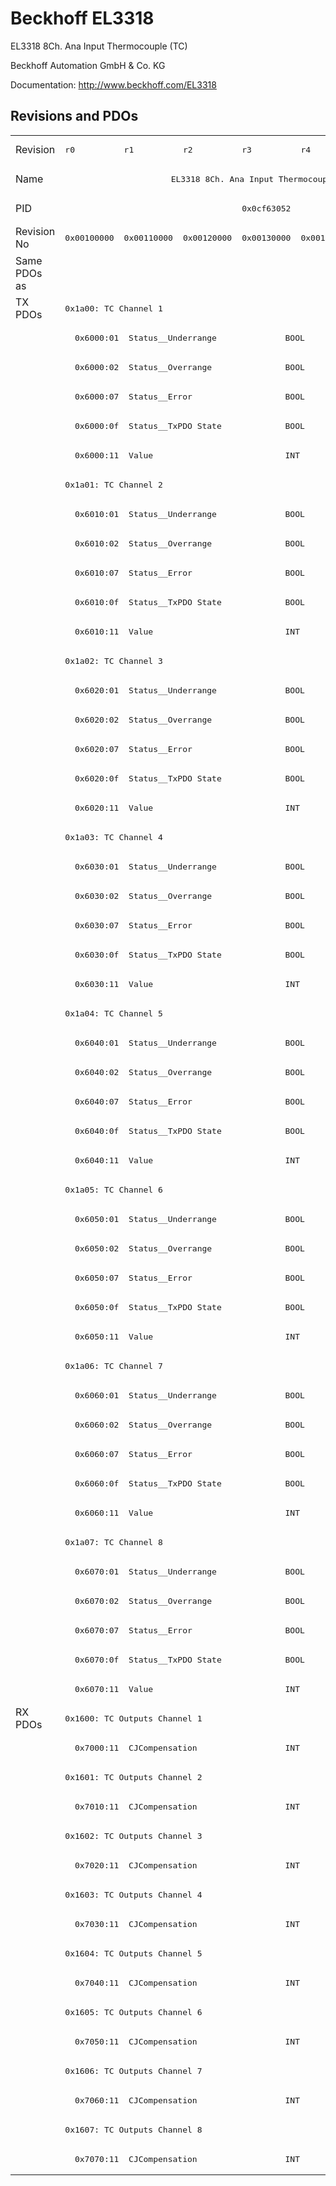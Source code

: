# Beckhoff EL3318

EL3318 8Ch. Ana Input Thermocouple (TC)

Beckhoff Automation GmbH & Co. KG

Documentation: <a href="http://www.beckhoff.com/EL3318">http://www.beckhoff.com/EL3318</a>

## Revisions and PDOs
<table>
<tr >
<td class="first">Revision</td>
<td ><pre>r0</pre></td>
<td ><pre>r1</pre></td>
<td ><pre>r2</pre></td>
<td ><pre>r3</pre></td>
<td ><pre>r4</pre></td>
<td ><pre>r5</pre></td>
<td ><pre>r6</pre></td>
</tr>
<tr >
<td class="first">Name</td>
<td  colspan=7 align="center"><pre>EL3318 8Ch. Ana Input Thermocouple (TC)</pre></td>
</tr>
<tr >
<td class="first">PID</td>
<td  colspan=7 align="center"><pre>0x0cf63052</pre></td>
</tr>
<tr >
<td class="first">Revision No</td>
<td ><pre>0x00100000</pre></td>
<td ><pre>0x00110000</pre></td>
<td ><pre>0x00120000</pre></td>
<td ><pre>0x00130000</pre></td>
<td ><pre>0x00140000</pre></td>
<td ><pre>0x00150000</pre></td>
<td ><pre>0x00160000</pre></td>
</tr>
<tr >
<td class="first">Same PDOs as</td>
<td  colspan=7 align="center"></td>
</tr>
<tr class="txpdo pdosection">
<td class="first" rowspan=48 valign=top>TX PDOs</td>
<td colspan=7 align="left"><pre>0x1a00: TC Channel 1</pre></td>
<td></td>
</tr>
<tr class="txpdo">
<td class="first" colspan=7 align="left"><pre>  0x6000:01  Status__Underrange              BOOL</pre></td>
</tr>
<tr class="txpdo">
<td class="first" colspan=7 align="left"><pre>  0x6000:02  Status__Overrange               BOOL</pre></td>
</tr>
<tr class="txpdo">
<td class="first" colspan=7 align="left"><pre>  0x6000:07  Status__Error                   BOOL</pre></td>
</tr>
<tr class="txpdo">
<td class="first" colspan=7 align="left"><pre>  0x6000:0f  Status__TxPDO State             BOOL</pre></td>
</tr>
<tr class="txpdo">
<td class="first" colspan=7 align="left"><pre>  0x6000:11  Value                           INT</pre></td>
</tr>
<tr class="txpdo pdosection">
<td class="first" colspan=7 align="left"><pre>0x1a01: TC Channel 2</pre></td>
</tr>
<tr class="txpdo">
<td class="first" colspan=7 align="left"><pre>  0x6010:01  Status__Underrange              BOOL</pre></td>
</tr>
<tr class="txpdo">
<td class="first" colspan=7 align="left"><pre>  0x6010:02  Status__Overrange               BOOL</pre></td>
</tr>
<tr class="txpdo">
<td class="first" colspan=7 align="left"><pre>  0x6010:07  Status__Error                   BOOL</pre></td>
</tr>
<tr class="txpdo">
<td class="first" colspan=7 align="left"><pre>  0x6010:0f  Status__TxPDO State             BOOL</pre></td>
</tr>
<tr class="txpdo">
<td class="first" colspan=7 align="left"><pre>  0x6010:11  Value                           INT</pre></td>
</tr>
<tr class="txpdo pdosection">
<td class="first" colspan=7 align="left"><pre>0x1a02: TC Channel 3</pre></td>
</tr>
<tr class="txpdo">
<td class="first" colspan=7 align="left"><pre>  0x6020:01  Status__Underrange              BOOL</pre></td>
</tr>
<tr class="txpdo">
<td class="first" colspan=7 align="left"><pre>  0x6020:02  Status__Overrange               BOOL</pre></td>
</tr>
<tr class="txpdo">
<td class="first" colspan=7 align="left"><pre>  0x6020:07  Status__Error                   BOOL</pre></td>
</tr>
<tr class="txpdo">
<td class="first" colspan=7 align="left"><pre>  0x6020:0f  Status__TxPDO State             BOOL</pre></td>
</tr>
<tr class="txpdo">
<td class="first" colspan=7 align="left"><pre>  0x6020:11  Value                           INT</pre></td>
</tr>
<tr class="txpdo pdosection">
<td class="first" colspan=7 align="left"><pre>0x1a03: TC Channel 4</pre></td>
</tr>
<tr class="txpdo">
<td class="first" colspan=7 align="left"><pre>  0x6030:01  Status__Underrange              BOOL</pre></td>
</tr>
<tr class="txpdo">
<td class="first" colspan=7 align="left"><pre>  0x6030:02  Status__Overrange               BOOL</pre></td>
</tr>
<tr class="txpdo">
<td class="first" colspan=7 align="left"><pre>  0x6030:07  Status__Error                   BOOL</pre></td>
</tr>
<tr class="txpdo">
<td class="first" colspan=7 align="left"><pre>  0x6030:0f  Status__TxPDO State             BOOL</pre></td>
</tr>
<tr class="txpdo">
<td class="first" colspan=7 align="left"><pre>  0x6030:11  Value                           INT</pre></td>
</tr>
<tr class="txpdo pdosection">
<td class="first" colspan=7 align="left"><pre>0x1a04: TC Channel 5</pre></td>
</tr>
<tr class="txpdo">
<td class="first" colspan=7 align="left"><pre>  0x6040:01  Status__Underrange              BOOL</pre></td>
</tr>
<tr class="txpdo">
<td class="first" colspan=7 align="left"><pre>  0x6040:02  Status__Overrange               BOOL</pre></td>
</tr>
<tr class="txpdo">
<td class="first" colspan=7 align="left"><pre>  0x6040:07  Status__Error                   BOOL</pre></td>
</tr>
<tr class="txpdo">
<td class="first" colspan=7 align="left"><pre>  0x6040:0f  Status__TxPDO State             BOOL</pre></td>
</tr>
<tr class="txpdo">
<td class="first" colspan=7 align="left"><pre>  0x6040:11  Value                           INT</pre></td>
</tr>
<tr class="txpdo pdosection">
<td class="first" colspan=7 align="left"><pre>0x1a05: TC Channel 6</pre></td>
</tr>
<tr class="txpdo">
<td class="first" colspan=7 align="left"><pre>  0x6050:01  Status__Underrange              BOOL</pre></td>
</tr>
<tr class="txpdo">
<td class="first" colspan=7 align="left"><pre>  0x6050:02  Status__Overrange               BOOL</pre></td>
</tr>
<tr class="txpdo">
<td class="first" colspan=7 align="left"><pre>  0x6050:07  Status__Error                   BOOL</pre></td>
</tr>
<tr class="txpdo">
<td class="first" colspan=7 align="left"><pre>  0x6050:0f  Status__TxPDO State             BOOL</pre></td>
</tr>
<tr class="txpdo">
<td class="first" colspan=7 align="left"><pre>  0x6050:11  Value                           INT</pre></td>
</tr>
<tr class="txpdo pdosection">
<td class="first" colspan=7 align="left"><pre>0x1a06: TC Channel 7</pre></td>
</tr>
<tr class="txpdo">
<td class="first" colspan=7 align="left"><pre>  0x6060:01  Status__Underrange              BOOL</pre></td>
</tr>
<tr class="txpdo">
<td class="first" colspan=7 align="left"><pre>  0x6060:02  Status__Overrange               BOOL</pre></td>
</tr>
<tr class="txpdo">
<td class="first" colspan=7 align="left"><pre>  0x6060:07  Status__Error                   BOOL</pre></td>
</tr>
<tr class="txpdo">
<td class="first" colspan=7 align="left"><pre>  0x6060:0f  Status__TxPDO State             BOOL</pre></td>
</tr>
<tr class="txpdo">
<td class="first" colspan=7 align="left"><pre>  0x6060:11  Value                           INT</pre></td>
</tr>
<tr class="txpdo pdosection">
<td class="first" colspan=7 align="left"><pre>0x1a07: TC Channel 8</pre></td>
</tr>
<tr class="txpdo">
<td class="first" colspan=7 align="left"><pre>  0x6070:01  Status__Underrange              BOOL</pre></td>
</tr>
<tr class="txpdo">
<td class="first" colspan=7 align="left"><pre>  0x6070:02  Status__Overrange               BOOL</pre></td>
</tr>
<tr class="txpdo">
<td class="first" colspan=7 align="left"><pre>  0x6070:07  Status__Error                   BOOL</pre></td>
</tr>
<tr class="txpdo">
<td class="first" colspan=7 align="left"><pre>  0x6070:0f  Status__TxPDO State             BOOL</pre></td>
</tr>
<tr class="txpdo">
<td class="first" colspan=7 align="left"><pre>  0x6070:11  Value                           INT</pre></td>
</tr>
<tr class="rxpdo pdosection">
<td class="first" rowspan=16 valign=top>RX PDOs</td>
<td colspan=7 align="left"><pre>0x1600: TC Outputs Channel 1</pre></td>
<td></td>
</tr>
<tr class="rxpdo">
<td class="first" colspan=7 align="left"><pre>  0x7000:11  CJCompensation                  INT</pre></td>
</tr>
<tr class="rxpdo pdosection">
<td class="first" colspan=7 align="left"><pre>0x1601: TC Outputs Channel 2</pre></td>
</tr>
<tr class="rxpdo">
<td class="first" colspan=7 align="left"><pre>  0x7010:11  CJCompensation                  INT</pre></td>
</tr>
<tr class="rxpdo pdosection">
<td class="first" colspan=7 align="left"><pre>0x1602: TC Outputs Channel 3</pre></td>
</tr>
<tr class="rxpdo">
<td class="first" colspan=7 align="left"><pre>  0x7020:11  CJCompensation                  INT</pre></td>
</tr>
<tr class="rxpdo pdosection">
<td class="first" colspan=7 align="left"><pre>0x1603: TC Outputs Channel 4</pre></td>
</tr>
<tr class="rxpdo">
<td class="first" colspan=7 align="left"><pre>  0x7030:11  CJCompensation                  INT</pre></td>
</tr>
<tr class="rxpdo pdosection">
<td class="first" colspan=7 align="left"><pre>0x1604: TC Outputs Channel 5</pre></td>
</tr>
<tr class="rxpdo">
<td class="first" colspan=7 align="left"><pre>  0x7040:11  CJCompensation                  INT</pre></td>
</tr>
<tr class="rxpdo pdosection">
<td class="first" colspan=7 align="left"><pre>0x1605: TC Outputs Channel 6</pre></td>
</tr>
<tr class="rxpdo">
<td class="first" colspan=7 align="left"><pre>  0x7050:11  CJCompensation                  INT</pre></td>
</tr>
<tr class="rxpdo pdosection">
<td class="first" colspan=7 align="left"><pre>0x1606: TC Outputs Channel 7</pre></td>
</tr>
<tr class="rxpdo">
<td class="first" colspan=7 align="left"><pre>  0x7060:11  CJCompensation                  INT</pre></td>
</tr>
<tr class="rxpdo pdosection">
<td class="first" colspan=7 align="left"><pre>0x1607: TC Outputs Channel 8</pre></td>
</tr>
<tr class="rxpdo">
<td class="first" colspan=7 align="left"><pre>  0x7070:11  CJCompensation                  INT</pre></td>
</tr>
</table>

